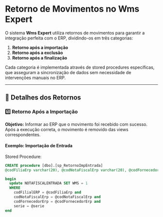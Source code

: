 # Retorno de Movimentos no Wms Expert

O sistema **Wms Expert** utiliza retornos de movimentos para garantir a integração perfeita com o ERP, dividindo-os em três categorias:

1. **Retorno após a importação**  
2. **Retorno após a exclusão**  
3. **Retorno após a finalização**

Cada categoria é implementada através de stored procedures específicas, que asseguram a sincronização de dados sem necessidade de intervenções manuais no ERP.

---

## 📝 Detalhes dos Retornos

### 1️⃣ Retorno Após a Importação

**Objetivo:** Informar ao ERP que o movimento foi recebido com sucesso.  
Após a execução correta, o movimento é removido das views correspondentes.  

#### Exemplo: Importação de Entrada

Stored Procedure:  
```sql
CREATE procedure [dbo].[sp_RetornoImpEntrada] 
@codFiliaErp varchar(20), @codNotaFiscalErp varchar(20), @codFornecedorErp varchar(20), @serie int as

begin
  update NOTAFISCALENTRADA SET WMS = 1 
  WHERE 
    codFilialERP = @codFiliaErp and 
    codNotaFiscalErp = @codNotaFiscalErp and 
    codFornecedorErp = @codFornecedorErp and
    serie = @serie
end

